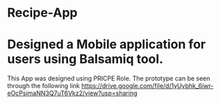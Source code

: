 # Recipe-App
# Designed a Mobile application for users using Balsamiq tool.
This App was designed using PRICPE Role.
The prototype can be seen through the following link https://drive.google.com/file/d/1yUybhk_6iwr-eOcPsimaNN3Q7uT6Vkz2/view?usp=sharing
